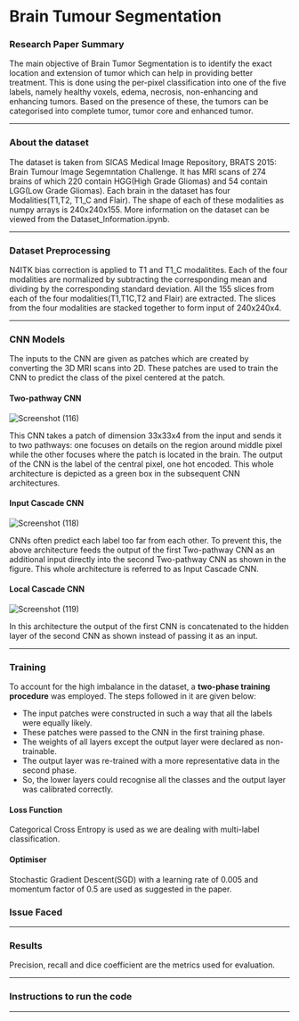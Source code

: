 # Brain Tumour Segmentation

### Research Paper Summary
The main objective of Brain Tumor Segmentation is to identify the exact location and extension of tumor which can help in providing better treatment. This is done using the per-pixel classification into one of the five labels, namely healthy voxels, edema, necrosis, non-enhancing and enhancing tumors. Based on the presence of these, the tumors can be categorised into complete tumor, tumor core and enhanced tumor. 

---

### About the dataset
The dataset is taken from SICAS Medical Image Repository, BRATS 2015: Brain Tumour Image Segemntation Challenge. It has MRI scans of 274 brains of which 220 contain HGG(High Grade Gliomas) and 54 contain LGG(Low Grade Gliomas). Each brain in the dataset has four Modalities(T1,T2, T1_C and Flair). The shape of each of these modalities as numpy arrays is 240x240x155. More information on the dataset can be viewed from the Dataset_Information.ipynb.

---
### Dataset Preprocessing
N4ITK bias correction is applied to T1 and T1_C modalitites. Each of the four modalities are normalized by subtracting the corresponding mean and dividing by the corresponding standard deviation. All the 155 slices from each of the four modalities(T1,T1C,T2 and Flair) are extracted. The slices from the four modalities are stacked together to form input of 240x240x4.

---
### CNN Models 
The inputs to the CNN are given as patches which are created by converting the 3D MRI scans into 2D. These patches are used to train the CNN to predict the class of the pixel centered at the patch.  
#### Two-pathway CNN
![Screenshot (116)](https://user-images.githubusercontent.com/64637263/82737775-0af59580-9d51-11ea-9391-fada21a6954f.png)

This CNN takes a patch of dimension 33x33x4 from the input and sends it to two pathways: one focuses on details on the region around middle pixel  while the other focuses where the patch is located in the brain. The output of the CNN is the label of the central pixel, one hot encoded. This whole architecture is depicted as a green box in the subsequent CNN architectures.
#### Input Cascade CNN
![Screenshot (118)](https://user-images.githubusercontent.com/64637263/82737976-29a85c00-9d52-11ea-9787-399806cf1aaa.png)

CNNs often predict each label too far from each other. To prevent this, the above architecture feeds the output of the first Two-pathway CNN as an additional input directly into the second Two-pathway CNN as shown in the figure. This whole architecture is referred to as Input Cascade CNN. 

#### Local Cascade CNN
![Screenshot (119)](https://user-images.githubusercontent.com/64637263/82738078-d2ef5200-9d52-11ea-99a9-b8db388fac46.png)

In this architecture the output of the first CNN is concatenated to the hidden layer of the second CNN as shown instead of passing it as an input.

---

### Training 
To account for the high imbalance in the dataset, a **two-phase training procedure** was employed. The steps followed in it are given below:
- The input patches were constructed in such a way that all the labels were equally likely.
- These patches were passed to the CNN in the first training phase.
- The weights of all layers except the output layer were declared as non-trainable.
- The output layer was re-trained with a more representative data in the second phase.
- So, the lower layers could recognise all the classes and the output layer was calibrated correctly.

#### Loss Function
Categorical Cross Entropy is used as we are dealing with multi-label classification.

#### Optimiser
Stochastic Gradient Descent(SGD) with a learning rate of 0.005 and momentum factor of 0.5 are used as suggested in the paper.

### Issue Faced

---

### Results
Precision, recall and dice coefficient are the metrics used for evaluation. 



---

### Instructions to run the code

---

